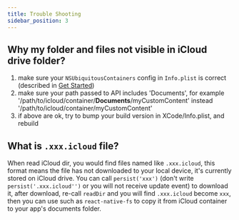 ```yaml
---
title: Trouble Shooting
sidebar_position: 3
---
```


## Why my folder and files not visible in iCloud drive folder?

1. make sure your `NSUbiquitousContainers` config in `Info.plist` is correct (described in [Get Started](https://react-native-cloud-store.vercel.app/docs/get-started))
2. make sure your path passed to API includes 'Documents', for example '/path/to/icloud/container/**Documents**/myCustomContent' instead '/path/to/icloud/container/myCustomContent'
3. if above are ok, try to bump your build version in XCode/Info.plist, and rebuild

## What is `.xxx.icloud` file?
When read iCloud dir, you would find files named like `.xxx.icloud`, this format means the file has not downloaded to your local device, it's currently stored on iCloud drive. You can call `persist('xxx')` (don't write `persist('.xxx.icloud'')` or you will not receive update event) to download it, after download, re-call `readDir` and you will find `.xxx.icloud` become `xxx`, then you can use such as `react-native-fs` to copy it from iCloud container to your app's documents folder.
